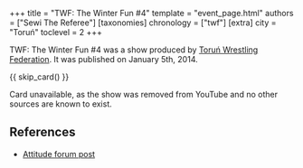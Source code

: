 +++
title = "TWF: The Winter Fun #4"
template = "event_page.html"
authors = ["Sewi The Referee"]
[taxonomies]
chronology = ["twf"]
[extra]
city = "Toruń"
toclevel = 2
+++

TWF: The Winter Fun #4 was a show produced by [Toruń Wrestling Federation](@/o/twf.md). It was published on January 5th, 2014.

{{ skip_card() }}

Card unavailable, as the show was removed from YouTube and no other sources are known to exist.


## References

* [Attitude forum post](https://forum.wrestling.pl/topic/34669-twf-the-winter-fun-4)
